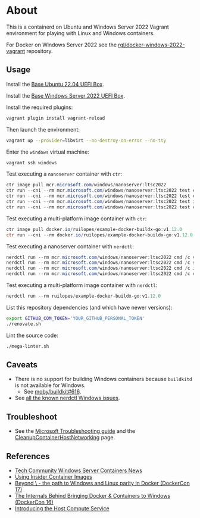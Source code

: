 # About

This is a containerd on Ubuntu and Windows Server 2022 Vagrant environment for playing with Linux and Windows containers.

For Docker on Windows Server 2022 see the [rgl/docker-windows-2022-vagrant](https://github.com/rgl/docker-windows-2022-vagrant) repository.

## Usage

Install the [Base Ubuntu 22.04 UEFI Box](https://github.com/rgl/ubuntu-vagrant).

Install the [Base Windows Server 2022 UEFI Box](https://github.com/rgl/windows-vagrant).

Install the required plugins:

```bash
vagrant plugin install vagrant-reload
```

Then launch the environment:

```bash
vagrant up --provider=libvirt --no-destroy-on-error --no-tty
```

Enter the `windows` virtual machine:

```bash
vagrant ssh windows
```

Test executing a `nanoserver` container with `ctr`:

```powershell
ctr image pull mcr.microsoft.com/windows/nanoserver:ltsc2022
ctr run --cni --rm mcr.microsoft.com/windows/nanoserver:ltsc2022 test cmd /c ver
ctr run --cni --rm mcr.microsoft.com/windows/nanoserver:ltsc2022 test cmd /c set
ctr run --cni --rm mcr.microsoft.com/windows/nanoserver:ltsc2022 test ipconfig /all
ctr run --cni --rm mcr.microsoft.com/windows/nanoserver:ltsc2022 test curl https://httpbin.org/user-agent
```

Test executing a multi-platform image container with `ctr`:

```powershell
ctr image pull docker.io/ruilopes/example-docker-buildx-go:v1.12.0
ctr run --cni --rm docker.io/ruilopes/example-docker-buildx-go:v1.12.0 test
```

Test executing a nanoserver container with `nerdctl`:

```powershell
nerdctl run --rm mcr.microsoft.com/windows/nanoserver:ltsc2022 cmd /c ver
nerdctl run --rm mcr.microsoft.com/windows/nanoserver:ltsc2022 cmd /c set
nerdctl run --rm mcr.microsoft.com/windows/nanoserver:ltsc2022 cmd /c ipconfig /all
nerdctl run --rm mcr.microsoft.com/windows/nanoserver:ltsc2022 cmd /c curl https://httpbin.org/user-agent
```

Test executing a multi-platform image container with `nerdctl`:

```powershell
nerdctl run --rm ruilopes/example-docker-buildx-go:v1.12.0
```

List this repository dependencies (and which have newer versions):

```bash
export GITHUB_COM_TOKEN='YOUR_GITHUB_PERSONAL_TOKEN'
./renovate.sh
```

Lint the source code:

```bash
./mega-linter.sh
```

## Caveats

* There is no support for building Windows containers because `buildkitd` is not available for Windows.
  * See [moby/buildkit#616](https://github.com/moby/buildkit/issues/616).
* See [all the known nerdctl Windows issues](https://github.com/containerd/nerdctl/labels/platform%2FWindows).

## Troubleshoot

* See the [Microsoft Troubleshooting guide](https://docs.microsoft.com/en-us/virtualization/windowscontainers/troubleshooting) and the [CleanupContainerHostNetworking](https://github.com/MicrosoftDocs/Virtualization-Documentation/tree/live/windows-server-container-tools/CleanupContainerHostNetworking) page.

## References

* [Tech Community Windows Server Containers News](https://techcommunity.microsoft.com/t5/containers/bg-p/Containers)
* [Using Insider Container Images](https://docs.microsoft.com/en-us/virtualization/windowscontainers/quick-start/using-insider-container-images)
* [Beyond \ - the path to Windows and Linux parity in Docker (DockerCon 17)](https://www.youtube.com/watch?v=4ZY_4OeyJsw)
* [The Internals Behind Bringing Docker & Containers to Windows (DockerCon 16)](https://www.youtube.com/watch?v=85nCF5S8Qok)
* [Introducing the Host Compute Service](https://blogs.technet.microsoft.com/virtualization/2017/01/27/introducing-the-host-compute-service-hcs/)
